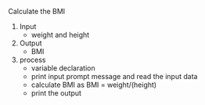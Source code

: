 Calculate the BMI
1. Input
   - weight and height
2. Output
   - BMI
3. process
   - variable declaration
   - print input prompt message and read the input data
   - calculate BMI as BMI = weight/(height)
   - print the output
